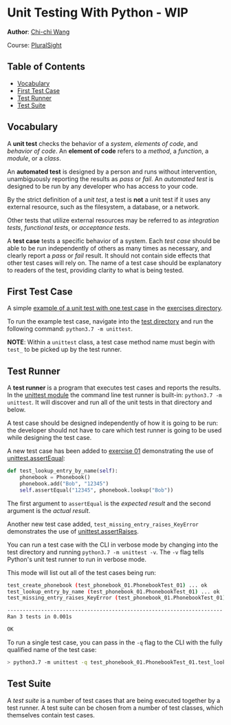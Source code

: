 # Unit Testing With Python - WIP
**Author**: [Chi-chi Wang](https://github.com/chichiwang)

Course: [PluralSight](https://app.pluralsight.com/library/courses/unit-testing-python/table-of-contents)

## Table of Contents
* [Vocabulary](#vocabulary)
* [First Test Case](#first-test-case)
* [Test Runner](#test-runner)
* [Test Suite](#test-suite)

## Vocabulary
A **unit test** checks the behavior of a *system*, *elements of code*, and *behavior of code*. An **element of code** refers to a *method*, a *function*, a *module*, or a *class*.

An **automated test** is designed by a person and runs without intervention, unambiguously reporting the results as *pass* or *fail*. An *automated test* is designed to be run by any developer who has access to your code.

By the strict definition of a *unit test*, a test is **not** a unit test if it uses any external resource, such as the filesystem, a database, or a network.

Other tests that utilize external resources may be referred to as *integration tests*, *functional tests*, or *acceptance tests*.

A **test case** tests a specific behavior of a system. Each *test case* should be able to be run independently of others as many times as necessary, and clearly report a *pass* or *fail* result. It should not contain side effects that other test cases will rely on. The name of a test case should be explanatory to readers of the test, providing clarity to what is being tested.

## First Test Case
A simple [example of a unit test with one test case](./exercises/00%20-%20simple%20test%20case/test_phonebook_00.py) in the [exercises directory](./exercises).

To run the example test case, navigate into the [test directory](./exercises/00%20-%20simple%20test%20case) and run the following command: `python3.7 -m unittest`.

**NOTE**: Within a `unittest` class, a test case method name must begin with `test_` to be picked up by the test runner.

## Test Runner
A **test runner** is a program that executes test cases and reports the results. In the [unittest module](https://docs.python.org/3/library/unittest.html) the command line test runner is built-in: `python3.7 -m unittest`. It will discover and run all of the unit tests in that directory and below.

A test case should be designed independently of how it is going to be run: the developer should not have to care which test runner is going to be used while designing the test case.

A new test case has been added to [exercise 01](./exercises/01%20-%20assertEqual) demonstrating the use of [unittest.assertEqual](https://docs.python.org/3/library/unittest.html#unittest.TestCase.assertEqual):

```python
def test_lookup_entry_by_name(self):
    phonebook = Phonebook()
    phonebook.add("Bob", "12345")
    self.assertEqual("12345", phonebook.lookup("Bob"))
```

The first argument to `assertEqual` is the *expected result* and the second argument is the *actual result*.

Another new test case added, `test_missing_entry_raises_KeyError` demonstrates the use of [unittest.assertRaises](https://docs.python.org/3/library/unittest.html#unittest.TestCase.assertRaises).

You can run a test case with the CLI in verbose mode by changing into the test directory and running `python3.7 -m unittest -v`. The `-v` flag tells Python's unit test runner to run in verbose mode.

This mode will list out all of the test cases being run:
```bash
test_create_phonebook (test_phonebook_01.PhonebookTest_01) ... ok
test_lookup_entry_by_name (test_phonebook_01.PhonebookTest_01) ... ok
test_missing_entry_raises_KeyError (test_phonebook_01.PhonebookTest_01) ... ok

----------------------------------------------------------------------
Ran 3 tests in 0.001s

OK
```

To run a single test case, you can pass in the `-q` flag to the CLI with the fully qualified name of the test case:
```bash
> python3.7 -m unittest -q test_phonebook_01.PhonebookTest_01.test_lookup_entry_by_name
```

## Test Suite
A *test suite* is a number of test cases that are being executed together by a test runner. A test suite can be chosen from a number of test classes, which themselves contain test cases.
